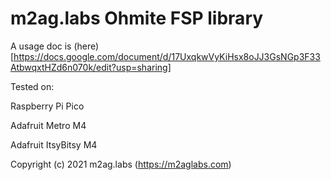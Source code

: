 # m2ag.labs Ohmite FSP library 

A usage doc is (here)[https://docs.google.com/document/d/17UxqkwVyKiHsx8oJJ3GsNGp3F33AtbwqxtHZd6n070k/edit?usp=sharing]

Tested on: 

Raspberry Pi Pico

Adafruit Metro M4

Adafruit ItsyBitsy M4

Copyright (c) 2021 m2ag.labs (https://m2aglabs.com)
